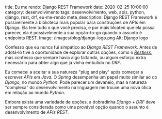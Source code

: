 title: Eu me rendo: Django REST Framework
date: 2020-02-25 10:00:00
category: desenvolvimento
tags: desenvolvimento, web, apis, python, django, rest, drf, eu-me-rendo
meta_description: Django REST Framework é possivelmente a biblioteca mais popular para construções de APIs em Django. Ela tem tudo o que você precisa, e por mais bloated que ela possa parecer, ela é possivelmente a sua opção-to-go quando o assunto é endpoints REST.
Image: /images/blog/django-logo.png
Alt: Django logo

Confesso que eu nunca fui simpático ao _Django REST Framework_. Antes de adotá-lo tive a oportunidade de explorar outras opções, como o [_Restless_]({filename}construindo-apis-em-django-com-restless.md "Leia mais sobre o Restless"), mas confesso que sempre havia algo faltando, ou algum esforço extra necessário para obter algo que já vinha embutido no _DRF_.

<!-- PELICAN_END_SUMMARY -->

Eu comecei a aceitar a sua natureza "plug and play" após começar a escrever _APIs_ em _Java_. O _Spring_ desempenha um papel muito similar ao do _Django_, no mundo _Python_. Pode parecer um devaneio, mas a natureza "complexa" do desenvolvimento na linguagem me trouxe uma nova ótica em relação ao mundo _Python_.

Embora exista uma variedade de opções, a dobradinha _Django_ + _DRF_ deve ser sempre considerada como uma provável opção quando o assunto é desenvolvimento de _APIs_ _REST_.
